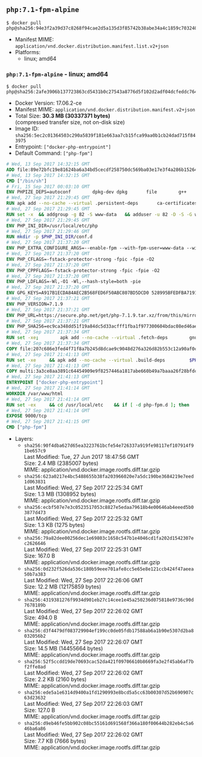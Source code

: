 ## `php:7.1-fpm-alpine`

```console
$ docker pull php@sha256:94e3f2a39d37c8268f94cae2d5a135d3f85742b38abe34a4c1859c70324039c6
```

-	Manifest MIME: `application/vnd.docker.distribution.manifest.list.v2+json`
-	Platforms:
	-	linux; amd64

### `php:7.1-fpm-alpine` - linux; amd64

```console
$ docker pull php@sha256:2afe3906b137723863cd5431b0c27543a8776d5f102d2adf04dcfeddc764da4f
```

-	Docker Version: 17.06.2-ce
-	Manifest MIME: `application/vnd.docker.distribution.manifest.v2+json`
-	Total Size: **30.3 MB (30337371 bytes)**  
	(compressed transfer size, not on-disk size)
-	Image ID: `sha256:5ec2c01364503c290a5839f181e663aa7cb15fca99aa0b1cb24dad715f843975`
-	Entrypoint: `["docker-php-entrypoint"]`
-	Default Command: `["php-fpm"]`

```dockerfile
# Wed, 13 Sep 2017 14:32:15 GMT
ADD file:89e72bfc19e81624ba6a34bd5cecdf258750dc569ba03e17e3f4a286b1526461 in / 
# Wed, 13 Sep 2017 14:32:15 GMT
CMD ["/bin/sh"]
# Fri, 15 Sep 2017 00:03:10 GMT
ENV PHPIZE_DEPS=autoconf 		dpkg-dev dpkg 		file 		g++ 		gcc 		libc-dev 		make 		pcre-dev 		pkgconf 		re2c
# Wed, 27 Sep 2017 21:29:45 GMT
RUN apk add --no-cache --virtual .persistent-deps 		ca-certificates 		curl 		tar 		xz 		openssl
# Wed, 27 Sep 2017 21:29:45 GMT
RUN set -x 	&& addgroup -g 82 -S www-data 	&& adduser -u 82 -D -S -G www-data www-data
# Wed, 27 Sep 2017 21:29:45 GMT
ENV PHP_INI_DIR=/usr/local/etc/php
# Wed, 27 Sep 2017 21:29:46 GMT
RUN mkdir -p $PHP_INI_DIR/conf.d
# Wed, 27 Sep 2017 21:37:20 GMT
ENV PHP_EXTRA_CONFIGURE_ARGS=--enable-fpm --with-fpm-user=www-data --with-fpm-group=www-data
# Wed, 27 Sep 2017 21:37:20 GMT
ENV PHP_CFLAGS=-fstack-protector-strong -fpic -fpie -O2
# Wed, 27 Sep 2017 21:37:20 GMT
ENV PHP_CPPFLAGS=-fstack-protector-strong -fpic -fpie -O2
# Wed, 27 Sep 2017 21:37:20 GMT
ENV PHP_LDFLAGS=-Wl,-O1 -Wl,--hash-style=both -pie
# Wed, 27 Sep 2017 21:37:20 GMT
ENV GPG_KEYS=A917B1ECDA84AEC2B568FED6F50ABC807BD5DCD0 528995BFEDFBA7191D46839EF9BA0ADA31CBD89E
# Wed, 27 Sep 2017 21:37:21 GMT
ENV PHP_VERSION=7.1.9
# Wed, 27 Sep 2017 21:37:21 GMT
ENV PHP_URL=https://secure.php.net/get/php-7.1.9.tar.xz/from/this/mirror PHP_ASC_URL=https://secure.php.net/get/php-7.1.9.tar.xz.asc/from/this/mirror
# Wed, 27 Sep 2017 21:37:21 GMT
ENV PHP_SHA256=ec9ca348dd51f19a84dc5d33acfff1fba1f977300604bdac08ed46ae2c281e8c PHP_MD5=
# Wed, 27 Sep 2017 21:37:34 GMT
RUN set -xe; 		apk add --no-cache --virtual .fetch-deps 		gnupg 	; 		mkdir -p /usr/src; 	cd /usr/src; 		wget -O php.tar.xz "$PHP_URL"; 		if [ -n "$PHP_SHA256" ]; then 		echo "$PHP_SHA256 *php.tar.xz" | sha256sum -c -; 	fi; 	if [ -n "$PHP_MD5" ]; then 		echo "$PHP_MD5 *php.tar.xz" | md5sum -c -; 	fi; 		if [ -n "$PHP_ASC_URL" ]; then 		wget -O php.tar.xz.asc "$PHP_ASC_URL"; 		export GNUPGHOME="$(mktemp -d)"; 		for key in $GPG_KEYS; do 			gpg --keyserver ha.pool.sks-keyservers.net --recv-keys "$key"; 		done; 		gpg --batch --verify php.tar.xz.asc php.tar.xz; 		rm -rf "$GNUPGHOME"; 	fi; 		apk del .fetch-deps
# Wed, 27 Sep 2017 21:37:34 GMT
COPY file:207c686e3fed4f71f8a7b245d8dcae9c9048d276a326d82b553c12a90af0c0ca in /usr/local/bin/ 
# Wed, 27 Sep 2017 21:41:13 GMT
RUN set -xe 	&& apk add --no-cache --virtual .build-deps 		$PHPIZE_DEPS 		coreutils 		curl-dev 		libedit-dev 		openssl-dev 		libxml2-dev 		sqlite-dev 		&& export CFLAGS="$PHP_CFLAGS" 		CPPFLAGS="$PHP_CPPFLAGS" 		LDFLAGS="$PHP_LDFLAGS" 	&& docker-php-source extract 	&& cd /usr/src/php 	&& gnuArch="$(dpkg-architecture --query DEB_BUILD_GNU_TYPE)" 	&& ./configure 		--build="$gnuArch" 		--with-config-file-path="$PHP_INI_DIR" 		--with-config-file-scan-dir="$PHP_INI_DIR/conf.d" 				--disable-cgi 				--enable-ftp 		--enable-mbstring 		--enable-mysqlnd 				--with-curl 		--with-libedit 		--with-openssl 		--with-zlib 				--with-pcre-regex=/usr 				$PHP_EXTRA_CONFIGURE_ARGS 	&& make -j "$(nproc)" 	&& make install 	&& { find /usr/local/bin /usr/local/sbin -type f -perm +0111 -exec strip --strip-all '{}' + || true; } 	&& make clean 	&& cd / 	&& docker-php-source delete 		&& runDeps="$( 		scanelf --needed --nobanner --format '%n#p' --recursive /usr/local 			| tr ',' '\n' 			| sort -u 			| awk 'system("[ -e /usr/local/lib/" $1 " ]") == 0 { next } { print "so:" $1 }' 	)" 	&& apk add --no-cache --virtual .php-rundeps $runDeps 		&& apk del .build-deps 		&& pecl update-channels 	&& rm -rf /tmp/pear ~/.pearrc
# Wed, 27 Sep 2017 21:41:13 GMT
COPY multi:3a3ce8aa3891c64454909e9f8257446a1817abe660b49a7baaa26f28bfdc444d in /usr/local/bin/ 
# Wed, 27 Sep 2017 21:41:13 GMT
ENTRYPOINT ["docker-php-entrypoint"]
# Wed, 27 Sep 2017 21:41:14 GMT
WORKDIR /var/www/html
# Wed, 27 Sep 2017 21:41:14 GMT
RUN set -ex 	&& cd /usr/local/etc 	&& if [ -d php-fpm.d ]; then 		sed 's!=NONE/!=!g' php-fpm.conf.default | tee php-fpm.conf > /dev/null; 		cp php-fpm.d/www.conf.default php-fpm.d/www.conf; 	else 		mkdir php-fpm.d; 		cp php-fpm.conf.default php-fpm.d/www.conf; 		{ 			echo '[global]'; 			echo 'include=etc/php-fpm.d/*.conf'; 		} | tee php-fpm.conf; 	fi 	&& { 		echo '[global]'; 		echo 'error_log = /proc/self/fd/2'; 		echo; 		echo '[www]'; 		echo '; if we send this to /proc/self/fd/1, it never appears'; 		echo 'access.log = /proc/self/fd/2'; 		echo; 		echo 'clear_env = no'; 		echo; 		echo '; Ensure worker stdout and stderr are sent to the main error log.'; 		echo 'catch_workers_output = yes'; 	} | tee php-fpm.d/docker.conf 	&& { 		echo '[global]'; 		echo 'daemonize = no'; 		echo; 		echo '[www]'; 		echo 'listen = [::]:9000'; 	} | tee php-fpm.d/zz-docker.conf
# Wed, 27 Sep 2017 21:41:14 GMT
EXPOSE 9000/tcp
# Wed, 27 Sep 2017 21:41:15 GMT
CMD ["php-fpm"]
```

-	Layers:
	-	`sha256:90f4dba627d65ea3223761bcfe54e726337a919fe98117ef107914f91be657c9`  
		Last Modified: Tue, 27 Jun 2017 18:47:56 GMT  
		Size: 2.4 MB (2385007 bytes)  
		MIME: application/vnd.docker.image.rootfs.diff.tar.gzip
	-	`sha256:623a0217e4bc5488655b38fa203966020e7a5dc190be3684219e7eed1d063831`  
		Last Modified: Wed, 27 Sep 2017 22:25:34 GMT  
		Size: 1.3 MB (1308952 bytes)  
		MIME: application/vnd.docker.image.rootfs.diff.tar.gzip
	-	`sha256:ecbf507e7e3c0523517053c8827e5edaa79618b4e00646ab4eeed5b03877d473`  
		Last Modified: Wed, 27 Sep 2017 22:25:32 GMT  
		Size: 1.3 KB (1275 bytes)  
		MIME: application/vnd.docker.image.rootfs.diff.tar.gzip
	-	`sha256:79a82dee00256dec1e69803c1658c547b1e4046cd1fa202d1542307ec2626646`  
		Last Modified: Wed, 27 Sep 2017 22:25:31 GMT  
		Size: 167.0 B  
		MIME: application/vnd.docker.image.rootfs.diff.tar.gzip
	-	`sha256:0d232f526da536c180b59eee701afe8cc5e65e8e121ccb424f47aeea50b7a383`  
		Last Modified: Wed, 27 Sep 2017 22:26:06 GMT  
		Size: 12.2 MB (12175859 bytes)  
		MIME: application/vnd.docker.image.rootfs.diff.tar.gzip
	-	`sha256:4319381276f9934d901eb27c14cee1e45a250236d075818e9736c90d7678189b`  
		Last Modified: Wed, 27 Sep 2017 22:26:02 GMT  
		Size: 494.0 B  
		MIME: application/vnd.docker.image.rootfs.diff.tar.gzip
	-	`sha256:d3f4479df083729904ef199cc0de05fdb17588ab6a1b90e5307d2ba8032056b2`  
		Last Modified: Wed, 27 Sep 2017 22:26:07 GMT  
		Size: 14.5 MB (14455664 bytes)  
		MIME: application/vnd.docker.image.rootfs.diff.tar.gzip
	-	`sha256:52f5ccdd19de70693cac52da421f09706610b8669fa3e2f45ab6af7bf2ffe8ad`  
		Last Modified: Wed, 27 Sep 2017 22:26:02 GMT  
		Size: 2.2 KB (2160 bytes)  
		MIME: application/vnd.docker.image.rootfs.diff.tar.gzip
	-	`sha256:ede5a1e6314d9400a1fd1290993e8bcd5a5cc63b00307d52b690907c63d23632`  
		Last Modified: Wed, 27 Sep 2017 22:26:03 GMT  
		Size: 127.0 B  
		MIME: application/vnd.docker.image.rootfs.diff.tar.gzip
	-	`sha256:d9eb46fe5bb902c08bc55161d691568f366a180f00644b282eb4c5a646ba6a86`  
		Last Modified: Wed, 27 Sep 2017 22:26:02 GMT  
		Size: 7.7 KB (7666 bytes)  
		MIME: application/vnd.docker.image.rootfs.diff.tar.gzip
